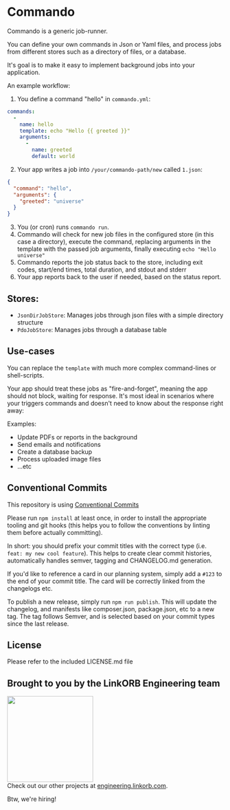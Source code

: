 Commando
========

Commando is a generic job-runner.

You can define your own commands in Json or Yaml files, and process jobs from different
stores such as a directory of files, or a database.

It's goal is to make it easy to implement background jobs into your application.

An example workflow:

1. You define a command "hello" in `commando.yml`:

```yml
commands:
  -
    name: hello
    template: echo "Hello {{ greeted }}"
    arguments:
      -
        name: greeted
        default: world
```
2. Your app writes a job into `/your/commando-path/new` called `1.json`:
```json
{
  "command": "hello",
  "arguments": {
    "greeted": "universe"
  }
}
```
3. You (or cron) runs `commando run`.
4. Commando will check for new job files in the configured store (in this case a directory), execute the command, replacing arguments in the template with the
passed job arguments, finally executing `echo "Hello universe"`
5. Commando reports the job status back to the store, including exit codes,
start/end times, total duration, and stdout and stderr
6. Your app reports back to the user if needed, based on the status report.

## Stores:

* `JsonDirJobStore`: Manages jobs through json files with a simple directory structure
* `PdoJobStore`: Manages jobs through a database table


## Use-cases

You can replace the `template` with much more complex command-lines or shell-scripts.

Your app should treat these jobs as "fire-and-forget", meaning the app
should not block, waiting for response. It's most ideal in scenarios where
your triggers commands and doesn't need to know about the response right away:

Examples:

* Update PDFs or reports in the background
* Send emails and notifications
* Create a database backup
* Process uploaded image files
* ...etc

## Conventional Commits

This repository is using [Conventional Commits](https://www.conventionalcommits.org/)

Please run `npm install` at least once, in order to install the appropriate tooling and git hooks (this helps you to follow the conventions by linting them before actually committing).

In short: you should prefix your commit titles with the correct type (i.e. `feat: my new cool feature`). This helps to create clear commit histories, automatically handles semver, tagging and CHANGELOG.md generation.

If you'd like to reference a card in our planning system, simply add a `#123` to the end of your commit title. The card will be correctly linked from the changelogs etc.

To publish a new release, simply run `npm run publish`. This will update the changelog, and manifests like composer.json, package.json, etc to a new tag. The tag follows Semver, and is selected based on your commit types since the last release.

## License

Please refer to the included LICENSE.md file

## Brought to you by the LinkORB Engineering team

<img src="http://www.linkorb.com/d/meta/tier1/images/linkorbengineering-logo.png" width="200px" /><br />
Check out our other projects at [engineering.linkorb.com](http://engineering.linkorb.com).

Btw, we're hiring!
